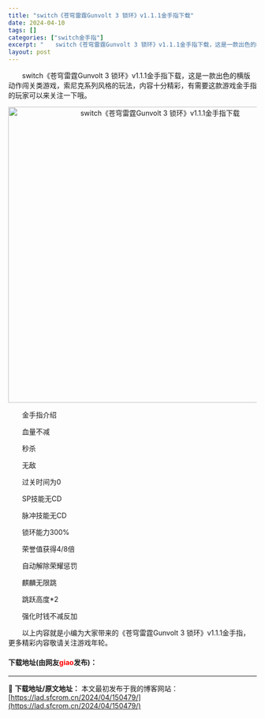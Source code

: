 ```yaml
---
title: "switch《苍穹雷霆Gunvolt 3 锁环》v1.1.1金手指下载"
date: 2024-04-10
tags: []
categories: ["switch金手指"]
excerpt: "　　switch《苍穹雷霆Gunvolt 3 锁环》v1.1.1金手指下载，这是一款出色的横版动作闯关类游戏，索尼克系列风格的玩法，内容十分精彩，有需要这款游戏金手指的玩家可以来关注一下哦。 　　金手指介绍 　　血量不减 　　秒杀 　　无敌 　　过关时间为0 　　SP技能无CD 　　脉冲技能无CD &hellip;"
layout: post
---
```


 <p>　　switch《苍穹雷霆Gunvolt 3 锁环》v1.1.1金手指下载，这是一款出色的横版动作闯关类游戏，索尼克系列风格的玩法，内容十分精彩，有需要这款游戏金手指的玩家可以来关注一下哦。</p> <p align="center"><img align="" border="0" src="https://lad.sfcrom.cn/wp-content/uploads/2024/04/20240410_6615e3730a097.webp" width="600" alt="switch《苍穹雷霆Gunvolt 3 锁环》v1.1.1金手指下载" /></p> <p>　　金手指介绍</p> <p>　　血量不减</p> <p>　　秒杀</p> <p>　　无敌</p> <p>　　过关时间为0</p> <p>　　SP技能无CD</p> <p>　　脉冲技能无CD</p> <p>　　锁环能力300%</p> <p>　　荣誉值获得4/8倍</p> <p>　　自动解除荣耀惩罚</p> <p>　　麒麟无限跳</p> <p>　　跳跃高度*2</p> <p>　　强化时钱不减反加</p> <p>　　以上内容就是小编为大家带来的《苍穹雷霆Gunvolt 3 锁环》v1.1.1金手指，更多精彩内容敬请关注游戏年轮。</p> <p><h4>下载地址(由网友<font color="red">giao</font>发布)：</h4></p> 

---
📖 **下载地址/原文地址：** 本文最初发布于我的博客网站：[https://lad.sfcrom.cn/2024/04/150479/](https://lad.sfcrom.cn/2024/04/150479/)
